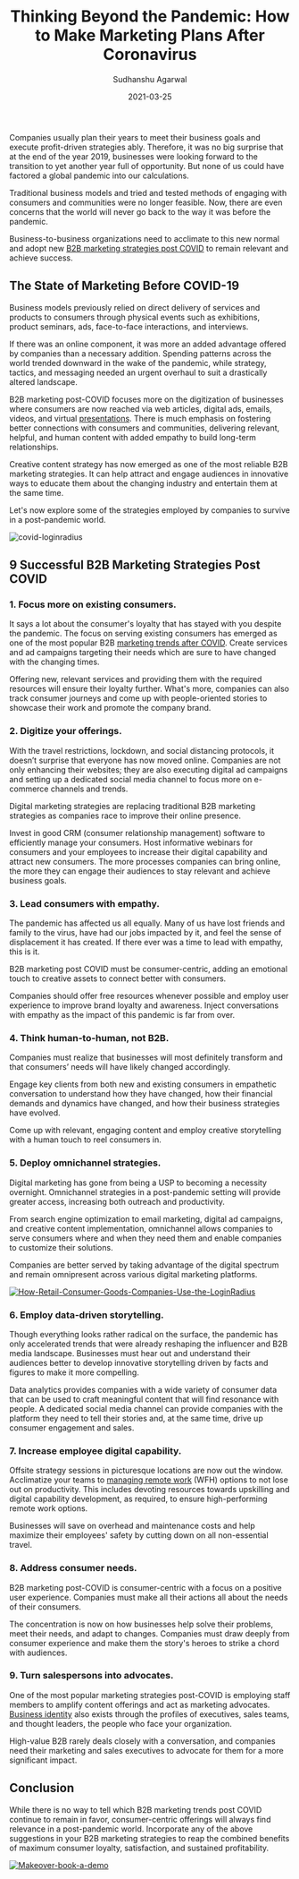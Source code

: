 ﻿---
title: "Thinking Beyond the Pandemic: How to Make Marketing Plans After Coronavirus"
date: "2021-03-25"
coverImage: "business-after-covid-loginradius.jpg"
tags: ["loginradius"]
featured: false 
author: "Sudhanshu Agarwal"
description: "B2B marketing post-COVID focuses more on the digitization of businesses where consumers are now reached via web articles, digital ads, emails, videos, and virtual presentations. There is much emphasis on fostering better connections, and delivering relevant content to build long-term relationships."
metadescription: "9 Best post-pandemic B2B marketing strategies. Incorporating these suggestions can reap maximum consumer loyalty, satisfaction, and sustained profitability."
metatitle: "How to Make Marketing Plans After Coronavirus, now need to think and take action beyond the pandemic."
---


Companies usually plan their years to meet their business goals and execute profit-driven strategies ably. Therefore, it was no big surprise that at the end of the year 2019, businesses were looking forward to the transition to yet another year full of opportunity. But none of us could have factored a global pandemic into our calculations.

  

Traditional business models and tried and tested methods of engaging with consumers and communities were no longer feasible. Now, there are even concerns that the world will never go back to the way it was before the pandemic.

  

Business-to-business organizations need to acclimate to this new normal and adopt new [B2B marketing strategies post COVID](https://www.loginradius.com/b2b-identity/) to remain relevant and achieve success.

## The State of Marketing Before COVID-19

Business models previously relied on direct delivery of services and products to consumers through physical events such as exhibitions, product seminars, ads, face-to-face interactions, and interviews.

  

If there was an online component, it was more an added advantage offered by companies than a necessary addition. Spending patterns across the world trended downward in the wake of the pandemic, while strategy, tactics, and messaging needed an urgent overhaul to suit a drastically altered landscape.

  

B2B marketing post-COVID focuses more on the digitization of businesses where consumers are now reached via web articles, digital ads, emails, videos, and virtual [presentations](https://www.visme.co/templates/presentations/). There is much emphasis on fostering better connections with consumers and communities, delivering relevant, helpful, and human content with added empathy to build long-term relationships.

  

Creative content strategy has now emerged as one of the most reliable B2B marketing strategies. It can help attract and engage audiences in innovative ways to educate them about the changing industry and entertain them at the same time.

  

Let's now explore some of the strategies employed by companies to survive in a post-pandemic world.

![covid-loginradius](covid-loginradius.jpg)

## 9 Successful B2B Marketing Strategies Post COVID

### 1. Focus more on existing consumers.

It says a lot about the consumer's loyalty that has stayed with you despite the pandemic. The focus on serving existing consumers has emerged as one of the most popular B2B [marketing trends after COVID](https://www.loginradius.com/blog/start-with-identity/2020/03/loginradius-business-continuity-covid-19-outbreak/). Create services and ad campaigns targeting their needs which are sure to have changed with the changing times.

  

Offering new, relevant services and providing them with the required resources will ensure their loyalty further. What's more, companies can also track consumer journeys and come up with people-oriented stories to showcase their work and promote the company brand.

### 2. Digitize your offerings.

With the travel restrictions, lockdown, and social distancing protocols, it doesn’t surprise that everyone has now moved online. Companies are not only enhancing their websites; they are also executing digital ad campaigns and setting up a dedicated social media channel to focus more on e-commerce channels and trends.

  

Digital marketing strategies are replacing traditional B2B marketing strategies as companies race to improve their online presence.

  

Invest in good CRM (consumer relationship management) software to efficiently manage your consumers. Host informative webinars for consumers and your employees to increase their digital capability and attract new consumers. The more processes companies can bring online, the more they can engage their audiences to stay relevant and achieve business goals.

### 3. Lead consumers with empathy.

The pandemic has affected us all equally. Many of us have lost friends and family to the virus, have had our jobs impacted by it, and feel the sense of displacement it has created. If there ever was a time to lead with empathy, this is it.

  

B2B marketing post COVID must be consumer-centric, adding an emotional touch to creative assets to connect better with consumers.

  

Companies should offer free resources whenever possible and employ user experience to improve brand loyalty and awareness. Inject conversations with empathy as the impact of this pandemic is far from over.

### 4. Think human-to-human, not B2B.

Companies must realize that businesses will most definitely transform and that consumers’ needs will have likely changed accordingly.

  

Engage key clients from both new and existing consumers in empathetic conversation to understand how they have changed, how their financial demands and dynamics have changed, and how their business strategies have evolved.

  

Come up with relevant, engaging content and employ creative storytelling with a human touch to reel consumers in.

### 5. Deploy omnichannel strategies.

Digital marketing has gone from being a USP to becoming a necessity overnight. Omnichannel strategies in a post-pandemic setting will provide greater access, increasing both outreach and productivity.

  

From search engine optimization to email marketing, digital ad campaigns, and creative content implementation, omnichannel allows companies to serve consumers where and when they need them and enable companies to customize their solutions.

  

Companies are better served by taking advantage of the digital spectrum and remain omnipresent across various digital marketing platforms.

[![How-Retail-Consumer-Goods-Companies-Use-the-LoginRadius](How-Retail-Consumer-Goods-Companies-Use-the-LoginRadius.png)](https://www.loginradius.com/resource/how-retail-and-consumer-goods-companies-use-loginradius-identity-solution/)

### 6. Employ data-driven storytelling.

Though everything looks rather radical on the surface, the pandemic has only accelerated trends that were already reshaping the influencer and B2B media landscape. Businesses must hear out and understand their audiences better to develop innovative storytelling driven by facts and figures to make it more compelling.

  

Data analytics provides companies with a wide variety of consumer data that can be used to craft meaningful content that will find resonance with people. A dedicated social media channel can provide companies with the platform they need to tell their stories and, at the same time, drive up consumer engagement and sales.

### 7. Increase employee digital capability.

Offsite strategy sessions in picturesque locations are now out the window. Acclimatize your teams to [managing remote work](https://www.loginradius.com/blog/fuel/2021/02/tips-managing-remote-team/) (WFH) options to not lose out on productivity. This includes devoting resources towards upskilling and digital capability development, as required, to ensure high-performing remote work options.

  

Businesses will save on overhead and maintenance costs and help maximize their employees' safety by cutting down on all non-essential travel.

### 8. Address consumer needs.

B2B marketing post-COVID is consumer-centric with a focus on a positive user experience. Companies must make all their actions all about the needs of their consumers.

  

The concentration is now on how businesses help solve their problems, meet their needs, and adapt to changes. Companies must draw deeply from consumer experience and make them the story's heroes to strike a chord with audiences.

### 9. Turn salespersons into advocates.

One of the most popular marketing strategies post-COVID is employing staff members to amplify content offerings and act as marketing advocates. [Business identity](https://www.loginradius.com/b2b-identity/) also exists through the profiles of executives, sales teams, and thought leaders, the people who face your organization.


High-value B2B rarely deals closely with a conversation, and companies need their marketing and sales executives to advocate for them for a more significant impact.

## Conclusion

While there is no way to tell which B2B marketing trends post COVID continue to remain in favor, consumer-centric offerings will always find relevance in a post-pandemic world. Incorporate any of the above suggestions in your B2B marketing strategies to reap the combined benefits of maximum consumer loyalty, satisfaction, and sustained profitability.

[![Makeover-book-a-demo](Makeover-book-a-demo.png)](https://www.loginradius.com/book-a-demo/)